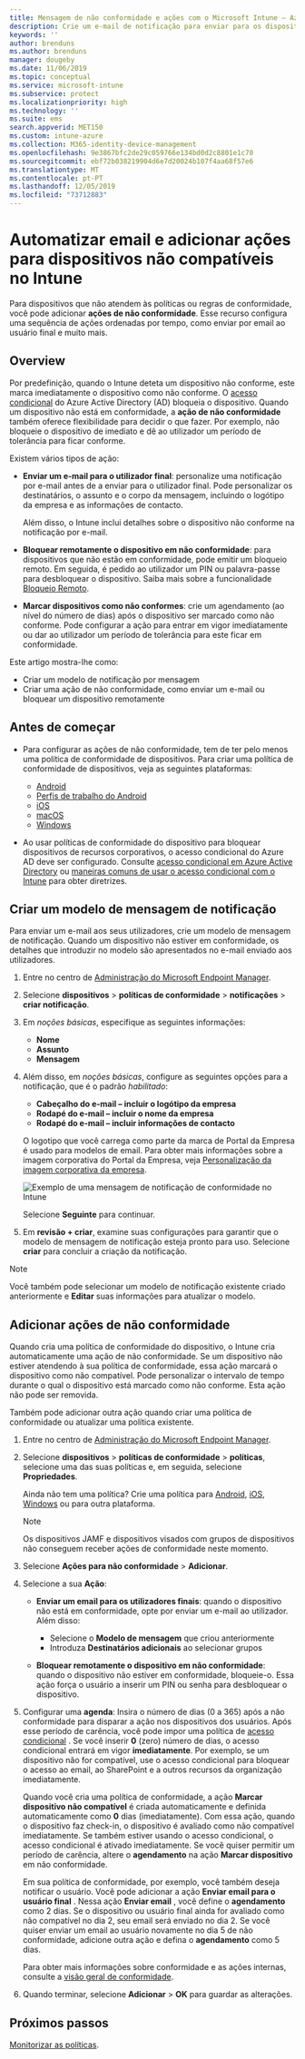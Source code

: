 ```yaml
---
title: Mensagem de não conformidade e ações com o Microsoft Intune – Azure | Microsoft Docs
description: Crie um e-mail de notificação para enviar para os dispositivos não conformes. Adicione ações depois de um dispositivo ser marcado como não conforme, tais como adicionar um período de tolerância para obter conformidade, ou crie um agendamento para bloquear o acesso até o dispositivo ficar em conformidade. Faça isto com o Microsoft Intune no Azure.
keywords: ''
author: brenduns
ms.author: brenduns
manager: dougeby
ms.date: 11/06/2019
ms.topic: conceptual
ms.service: microsoft-intune
ms.subservice: protect
ms.localizationpriority: high
ms.technology: ''
ms.suite: ems
search.appverid: MET150
ms.custom: intune-azure
ms.collection: M365-identity-device-management
ms.openlocfilehash: 9e3867bfc2de29c059766e134bd0d2c8801e1c70
ms.sourcegitcommit: ebf72b038219904d6e7d20024b107f4aa68f57e6
ms.translationtype: MT
ms.contentlocale: pt-PT
ms.lasthandoff: 12/05/2019
ms.locfileid: "73712883"
---
```

# <a name="automate-email-and-add-actions-for-noncompliant-devices-in-intune"></a>Automatizar email e adicionar ações para dispositivos não compatíveis no Intune

Para dispositivos que não atendem às políticas ou regras de conformidade, você pode adicionar **ações de não conformidade**. Esse recurso configura uma sequência de ações ordenadas por tempo, como enviar por email ao usuário final e muito mais.

## <a name="overview"></a>Overview

Por predefinição, quando o Intune deteta um dispositivo não conforme, este marca imediatamente o dispositivo como não conforme. O [acesso condicional](https://docs.microsoft.com/azure/active-directory/active-directory-conditional-access-azure-portal) do Azure Active Directory (AD) bloqueia o dispositivo. Quando um dispositivo não está em conformidade, a **ação de não conformidade** também oferece flexibilidade para decidir o que fazer. Por exemplo, não bloqueie o dispositivo de imediato e dê ao utilizador um período de tolerância para ficar conforme.

Existem vários tipos de ação:

- **Enviar um e-mail para o utilizador final**: personalize uma notificação por e-mail antes de a enviar para o utilizador final. Pode personalizar os destinatários, o assunto e o corpo da mensagem, incluindo o logótipo da empresa e as informações de contacto.

    Além disso, o Intune inclui detalhes sobre o dispositivo não conforme na notificação por e-mail.

- **Bloquear remotamente o dispositivo em não conformidade**: para dispositivos que não estão em conformidade, pode emitir um bloqueio remoto. Em seguida, é pedido ao utilizador um PIN ou palavra-passe para desbloquear o dispositivo. Saiba mais sobre a funcionalidade [Bloqueio Remoto](../remote-actions/device-remote-lock.md).

- **Marcar dispositivos como não conformes**: crie um agendamento (ao nível do número de dias) após o dispositivo ser marcado como não conforme. Pode configurar a ação para entrar em vigor imediatamente ou dar ao utilizador um período de tolerância para este ficar em conformidade.

Este artigo mostra-lhe como:

- Criar um modelo de notificação por mensagem
- Criar uma ação de não conformidade, como enviar um e-mail ou bloquear um dispositivo remotamente


## <a name="before-you-begin"></a>Antes de começar

- Para configurar as ações de não conformidade, tem de ter pelo menos uma política de conformidade de dispositivos. Para criar uma política de conformidade de dispositivos, veja as seguintes plataformas:

  - [Android](compliance-policy-create-android.md)
  - [Perfis de trabalho do Android](compliance-policy-create-android-for-work.md)
  - [iOS](compliance-policy-create-ios.md)
  - [macOS](compliance-policy-create-mac-os.md)
  - [Windows](compliance-policy-create-windows.md)

- Ao usar políticas de conformidade do dispositivo para bloquear dispositivos de recursos corporativos, o acesso condicional do Azure AD deve ser configurado. Consulte [acesso condicional em Azure Active Directory](https://docs.microsoft.com/azure/active-directory/active-directory-conditional-access-azure-portal) ou [maneiras comuns de usar o acesso condicional com o Intune](conditional-access-intune-common-ways-use.md) para obter diretrizes.

## <a name="create-a-notification-message-template"></a>Criar um modelo de mensagem de notificação

Para enviar um e-mail aos seus utilizadores, crie um modelo de mensagem de notificação. Quando um dispositivo não estiver em conformidade, os detalhes que introduzir no modelo são apresentados no e-mail enviado aos utilizadores.

1. Entre no centro de [Administração do Microsoft Endpoint Manager](https://go.microsoft.com/fwlink/?linkid=2109431).
2. Selecione **dispositivos** > **políticas de conformidade** > **notificações** > **criar notificação**.
3. Em *noções básicas*, especifique as seguintes informações:

   - **Nome**
   - **Assunto**
   - **Mensagem**

4. Além disso, em *noções básicas*, configure as seguintes opções para a notificação, que é o padrão *habilitado*:

   - **Cabeçalho do e-mail – incluir o logótipo da empresa**
   - **Rodapé do e-mail – incluir o nome da empresa**
   - **Rodapé do e-mail – incluir informações de contacto**

   O logotipo que você carrega como parte da marca de Portal da Empresa é usado para modelos de email. Para obter mais informações sobre a imagem corporativa do Portal da Empresa, veja [Personalização da imagem corporativa da empresa](../apps/company-portal-app.md#company-identity-branding-customization).

   ![Exemplo de uma mensagem de notificação de conformidade no Intune](./media/actions-for-noncompliance/actionsfornoncompliance-1.PNG)

   Selecione **Seguinte** para continuar.

5. Em **revisão + criar**, examine suas configurações para garantir que o modelo de mensagem de notificação esteja pronto para uso. Selecione **criar** para concluir a criação da notificação.

> [!NOTE]
> Você também pode selecionar um modelo de notificação existente criado anteriormente e **Editar** suas informações para atualizar o modelo.

## <a name="add-actions-for-noncompliance"></a>Adicionar ações de não conformidade

Quando cria uma política de conformidade do dispositivo, o Intune cria automaticamente uma ação de não conformidade. Se um dispositivo não estiver atendendo à sua política de conformidade, essa ação marcará o dispositivo como não compatível. Pode personalizar o intervalo de tempo durante o qual o dispositivo está marcado como não conforme. Esta ação não pode ser removida.

Também pode adicionar outra ação quando criar uma política de conformidade ou atualizar uma política existente.

1. Entre no centro de [Administração do Microsoft Endpoint Manager](https://go.microsoft.com/fwlink/?linkid=2109431).

2. Selecione **dispositivos** > **políticas de conformidade** > **políticas**, selecione uma das suas políticas e, em seguida, selecione **Propriedades**.

   Ainda não tem uma política? Crie uma política para [Android](compliance-policy-create-android.md), [iOS](compliance-policy-create-ios.md), [Windows](compliance-policy-create-windows.md) ou para outra plataforma.

   > [!NOTE]
   > Os dispositivos JAMF e dispositivos visados com grupos de dispositivos não conseguem receber ações de conformidade neste momento.

3. Selecione **Ações para não conformidade** > **Adicionar**.

4. Selecione a sua **Ação**:

   - **Enviar um email para os utilizadores finais**: quando o dispositivo não está em conformidade, opte por enviar um e-mail ao utilizador. Além disso:
     - Selecione o **Modelo de mensagem** que criou anteriormente
     - Introduza **Destinatários adicionais** ao selecionar grupos

   - **Bloquear remotamente o dispositivo em não conformidade**: quando o dispositivo não estiver em conformidade, bloqueie-o. Essa ação força o usuário a inserir um PIN ou senha para desbloquear o dispositivo.

5. Configurar uma **agenda**: Insira o número de dias (0 a 365) após a não conformidade para disparar a ação nos dispositivos dos usuários. Após esse período de carência, você pode impor uma política de [acesso condicional](conditional-access-intune-common-ways-use.md) . Se você inserir **0** (zero) número de dias, o acesso condicional entrará em vigor **imediatamente**. Por exemplo, se um dispositivo não for compatível, use o acesso condicional para bloquear o acesso ao email, ao SharePoint e a outros recursos da organização imediatamente.

   Quando você cria uma política de conformidade, a ação **Marcar dispositivo não compatível** é criada automaticamente e definida automaticamente como **0** dias (imediatamente). Com essa ação, quando o dispositivo faz check-in, o dispositivo é avaliado como não compatível imediatamente. Se também estiver usando o acesso condicional, o acesso condicional é ativado imediatamente. Se você quiser permitir um período de carência, altere o **agendamento** na ação **Marcar dispositivo** em não conformidade.

   Em sua política de conformidade, por exemplo, você também deseja notificar o usuário. Você pode adicionar a ação **Enviar email para o usuário final** . Nessa ação **Enviar email** , você define o **agendamento** como 2 dias. Se o dispositivo ou usuário final ainda for avaliado como não compatível no dia 2, seu email será enviado no dia 2. Se você quiser enviar um email ao usuário novamente no dia 5 de não conformidade, adicione outra ação e defina o **agendamento** como 5 dias.

   Para obter mais informações sobre conformidade e as ações internas, consulte a [visão geral de conformidade](device-compliance-get-started.md).

6. Quando terminar, selecione **Adicionar** > **OK** para guardar as alterações.

## <a name="next-steps"></a>Próximos passos

[Monitorizar as políticas](compliance-policy-monitor.md).
